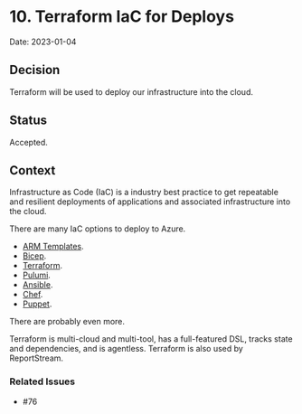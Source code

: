 # 10. Terraform IaC for Deploys

Date: 2023-01-04

## Decision

Terraform will be used to deploy our infrastructure into the cloud.

## Status

Accepted.

## Context

Infrastructure as Code (IaC) is a industry best practice to get repeatable and resilient deployments of applications and
associated infrastructure into the cloud.

There are many IaC options to deploy to Azure.

- [ARM Templates](https://learn.microsoft.com/en-us/azure/azure-resource-manager/templates/overview).
- [Bicep](https://learn.microsoft.com/en-us/azure/azure-resource-manager/bicep/overview?tabs=bicep).
- [Terraform](https://www.terraform.io).
- [Pulumi](https://www.pulumi.com).
- [Ansible](https://www.ansible.com).
- [Chef](https://www.chef.io).
- [Puppet](https://www.puppet.com).

There are probably even more.

Terraform is multi-cloud and multi-tool, has a full-featured DSL, tracks state and dependencies, and is agentless.
Terraform is also used by ReportStream.


### Related Issues

- #76
